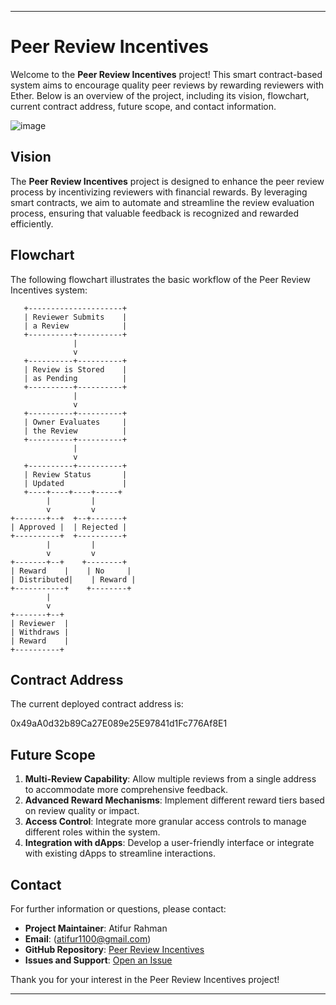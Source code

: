 
---

# Peer Review Incentives

Welcome to the **Peer Review Incentives** project! This smart contract-based system aims to encourage quality peer reviews by rewarding reviewers with Ether. Below is an overview of the project, including its vision, flowchart, current contract address, future scope, and contact information.

![image](https://github.com/user-attachments/assets/f5878f75-8600-414e-9252-9e286fceefb4)

## Vision

The **Peer Review Incentives** project is designed to enhance the peer review process by incentivizing reviewers with financial rewards. By leveraging smart contracts, we aim to automate and streamline the review evaluation process, ensuring that valuable feedback is recognized and rewarded efficiently.

## Flowchart

The following flowchart illustrates the basic workflow of the Peer Review Incentives system:

```
   +---------------------+
   | Reviewer Submits    |
   | a Review            |
   +----------+----------+
              |
              v
   +----------+----------+
   | Review is Stored    |
   | as Pending          |
   +----------+----------+
              |
              v
   +----------+----------+
   | Owner Evaluates     |
   | the Review          |
   +----------+----------+
              |
              v
   +----------+----------+
   | Review Status       |
   | Updated             |
   +----+----+----+-----+
        |         |
        v         v
+-------+--+  +--+-------+
| Approved |  | Rejected |
+----------+  +----------+
        |         |
        v         v
+-------+--+    +--------+
| Reward    |    | No     |
| Distributed|    | Reward |
+-----------+    +--------+
        |
        v
+-------+--+
| Reviewer  |
| Withdraws |
| Reward    |
+----------+
```

## Contract Address

The current deployed contract address is: 

0x49aA0d32b89Ca27E089e25E97841d1Fc776Af8E1
## Future Scope

1. **Multi-Review Capability**: Allow multiple reviews from a single address to accommodate more comprehensive feedback.
2. **Advanced Reward Mechanisms**: Implement different reward tiers based on review quality or impact.
3. **Access Control**: Integrate more granular access controls to manage different roles within the system.
4. **Integration with dApps**: Develop a user-friendly interface or integrate with existing dApps to streamline interactions.

## Contact

For further information or questions, please contact:

- **Project Maintainer**: Atifur Rahman
- **Email**: (atifur1100@gmail.com)
- **GitHub Repository**: [Peer Review Incentives](https://github.com/Atifur-tech/peer-review-incentives)
- **Issues and Support**: [Open an Issue](https://github.com/yourusername/peer-review-incentives/issues)

Thank you for your interest in the Peer Review Incentives project!

---
